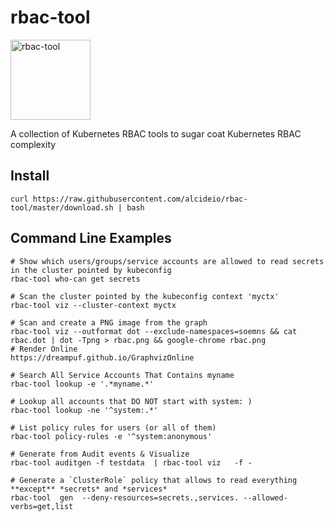 # rbac-tool

<img src="https://github.com/alcideio/rbac-tool/raw/master/rbac-tool.png" alt="rbac-tool" width="128"/>

A collection of Kubernetes RBAC tools to sugar coat Kubernetes RBAC complexity

## Install

```shell script
curl https://raw.githubusercontent.com/alcideio/rbac-tool/master/download.sh | bash
```

## Command Line Examples

```shell script
# Show which users/groups/service accounts are allowed to read secrets in the cluster pointed by kubeconfig
rbac-tool who-can get secrets

# Scan the cluster pointed by the kubeconfig context 'myctx'
rbac-tool viz --cluster-context myctx

# Scan and create a PNG image from the graph
rbac-tool viz --outformat dot --exclude-namespaces=soemns && cat rbac.dot | dot -Tpng > rbac.png && google-chrome rbac.png
# Render Online
https://dreampuf.github.io/GraphvizOnline

# Search All Service Accounts That Contains myname
rbac-tool lookup -e '.*myname.*'

# Lookup all accounts that DO NOT start with system: )
rbac-tool lookup -ne '^system:.*'

# List policy rules for users (or all of them)
rbac-tool policy-rules -e '^system:anonymous'

# Generate from Audit events & Visualize 
rbac-tool auditgen -f testdata  | rbac-tool viz   -f -

# Generate a `ClusterRole` policy that allows to read everything **except** *secrets* and *services*
rbac-tool  gen  --deny-resources=secrets.,services. --allowed-verbs=get,list
```